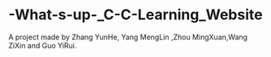 # -What-s-up-_C-C-Learning_Website
A  project made by Zhang YunHe, Yang MengLin ,Zhou MingXuan,Wang ZiXin and Guo YiRui.
